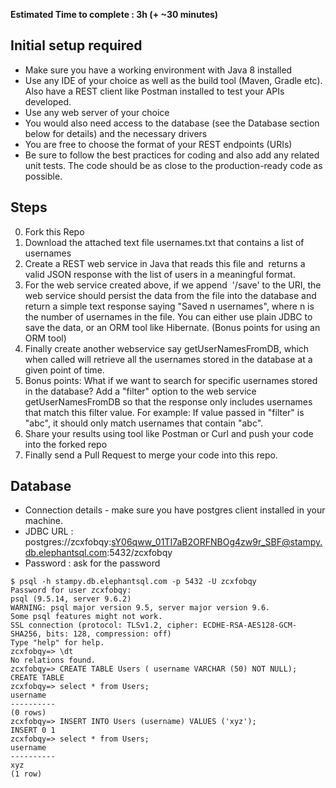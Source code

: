 **Estimated Time to complete : 3h (+ ~30 minutes)**

Initial setup required
----------------------

-   Make sure you have a working environment with Java 8 installed
-   Use any IDE of your choice as well as the build tool (Maven, Gradle etc). Also have a REST client like Postman installed to test your APIs developed.
-   Use any web server of your choice
-   You would also need access to the database (see the Database section below for details) and the necessary drivers
-   You are free to choose the format of your REST endpoints (URIs)
-   Be sure to follow the best practices for coding and also add any related unit tests. The code should be as close to the production-ready code as possible.

Steps
-----
0.  Fork this Repo
1.  Download the attached text file usernames.txt that contains a list of usernames
2.  Create a REST web service in Java that reads this file and  returns a valid JSON response with the list of users in a meaningful format.
3.  For the web service created above, if we append  '/save' to the URI, the web service should persist the data from the file into the database and return a simple text response saying "Saved n usernames", where n is the number of usernames in the file. You can either use plain JDBC to save the data, or an ORM tool like Hibernate. (Bonus points for using an ORM tool)
4.  Finally create another webservice say getUserNamesFromDB, which when called will retrieve all the usernames stored in the database at a given point of time.
5.  Bonus points: What if we want to search for specific usernames stored in the database? Add a "filter" option to the web service getUserNamesFromDB so that the response only includes usernames that match this filter value. For example: If value passed in "filter" is "abc", it should only match usernames that contain "abc".
6.  Share your results using tool like Postman or Curl and push your code into the forked repo
7.  Finally send a Pull Request to merge your code into this repo.

Database
--------

- Connection details - make sure you have postgres client installed in your machine.
- JDBC URL : postgres://zcxfobqy:sY06qww_01TI7aB2ORFNBOg4zw9r_SBF@stampy.db.elephantsql.com:5432/zcxfobqy
- Password : ask for the password

```
$ psql -h stampy.db.elephantsql.com -p 5432 -U zcxfobqy
Password for user zcxfobqy:
psql (9.5.14, server 9.6.2)
WARNING: psql major version 9.5, server major version 9.6.
Some psql features might not work.
SSL connection (protocol: TLSv1.2, cipher: ECDHE-RSA-AES128-GCM-SHA256, bits: 128, compression: off)
Type "help" for help.
zcxfobqy=> \dt
No relations found.
zcxfobqy=> CREATE TABLE Users ( username VARCHAR (50) NOT NULL);
CREATE TABLE
zcxfobqy=> select * from Users;
username
----------
(0 rows)
zcxfobqy=> INSERT INTO Users (username) VALUES ('xyz');
INSERT 0 1
zcxfobqy=> select * from Users;
username
----------
xyz
(1 row)
```
